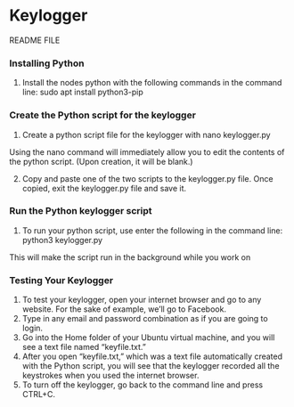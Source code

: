 # Keylogger

README FILE

### Installing Python
1. Install the nodes python with the following commands in the command line: sudo apt install python3-pip

### Create the Python script for the keylogger
1. Create a python script file for the keylogger with nano keylogger.py

Using the nano command will immediately allow you to edit the contents of the python script. (Upon creation, it will be blank.)

2. Copy and paste one of the two scripts to the keylogger.py file. Once copied, exit the keylogger.py file and save it.

### Run the Python keylogger script
1. To run your python script, use enter the following in the command line: python3 keylogger.py

This will make the script run in the background while you work on 

### Testing Your Keylogger
1. To test your keylogger, open your internet browser and go to any website. For the sake of example, we’ll go to Facebook.
2. Type in any email and password combination as if you are going to login.
3. Go into the Home folder of your Ubuntu virtual machine, and you will see a text file named “keyfile.txt.”
4. After you open “keyfile.txt,” which was a text file automatically created with the Python script, you will see that the keylogger recorded all the keystrokes when you used the internet browser.
5. To turn off the keylogger, go back to the command line and press CTRL+C.
